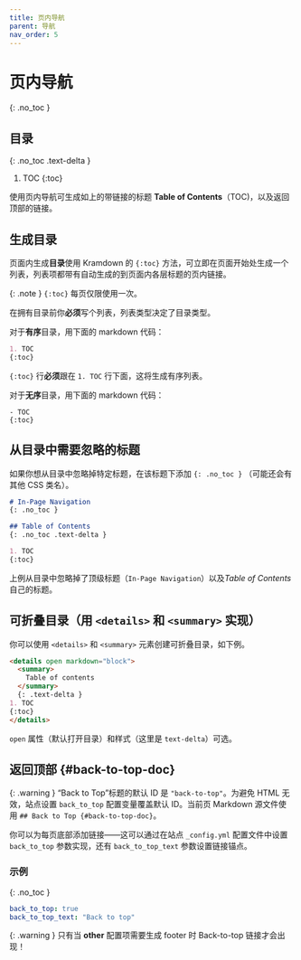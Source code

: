 ```yaml
---
title: 页内导航
parent: 导航
nav_order: 5
---
```


# 页内导航
{: .no_toc }

## 目录
{: .no_toc .text-delta }

1. TOC
{:toc}

使用页内导航可生成如上的带链接的标题 **Table of Contents**（TOC)，以及返回顶部的链接。

## 生成目录

页面内生成**目录**使用 Kramdown 的 `{:toc}` 方法，可立即在页面开始处生成一个列表，列表项都带有自动生成的到页面内各层标题的页内链接。

{: .note }
`{:toc}` 每页仅限使用一次。

在拥有目录前你**必须**写个列表，列表类型决定了目录类型。

对于**有序**目录，用下面的 markdown 代码：

```md
1. TOC
{:toc}
```

`{:toc}` 行**必须**跟在 `1. TOC` 行下面，这将生成有序列表。

对于**无序**目录，用下面的 markdown 代码：

```
- TOC
{:toc}
```

## 从目录中需要忽略的标题

如果你想从目录中忽略掉特定标题，在该标题下添加 `{: .no_toc }` （可能还会有其他 CSS 类名）。

```markdown
# In-Page Navigation
{: .no_toc }

## Table of Contents
{: .no_toc .text-delta }

1. TOC
{:toc}
```

上例从目录中忽略掉了顶级标题（`In-Page Navigation`）以及*Table of Contents*自己的标题。

## 可折叠目录（用 `<details>` 和 `<summary>` 实现）

你可以使用 `<details>` 和 `<summary>` 元素创建可折叠目录，如下例。

```markdown
<details open markdown="block">
  <summary>
    Table of contents
  </summary>
  {: .text-delta }
1. TOC
{:toc}
</details>
```

`open` 属性（默认打开目录）和样式（这里是 `text-delta`）可选。

## 返回顶部 {#back-to-top-doc}

{: .warning }
“Back to Top”标题的默认 ID 是 `"back-to-top"`。为避免 HTML 无效，站点设置 `back_to_top` 配置变量覆盖默认 ID。当前页 Markdown 源文件使用 `## Back to Top {#back-to-top-doc}`。

你可以为每页底部添加链接——这可以通过在站点 `_config.yml` 配置文件中设置 `back_to_top` 参数实现，还有 `back_to_top_text` 参数设置链接锚点。

### 示例
{: .no_toc }

```yaml
back_to_top: true
back_to_top_text: "Back to top"
```

{: .warning }
只有当 **other** 配置项需要生成 footer 时 Back-to-top 链接才会出现！
